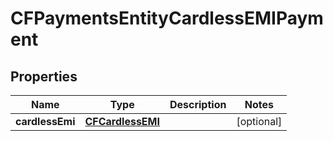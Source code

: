 

# CFPaymentsEntityCardlessEMIPayment


## Properties

| Name | Type | Description | Notes |
|------------ | ------------- | ------------- | -------------|
|**cardlessEmi** | [**CFCardlessEMI**](CFCardlessEMI.md) |  |  [optional] |



